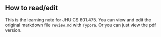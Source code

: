 ## How to read/edit
This is the learning note for JHU CS 601.475.
You can view and edit the original markdown file `review.md` with `Typora`.
Or you can just view the pdf version.